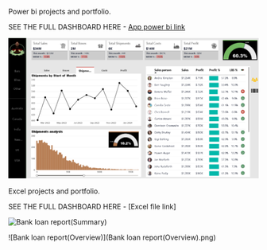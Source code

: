 Power bi projects and portfolio.

SEE THE FULL DASHBOARD HERE - [App power bi link](https://app.powerbi.com/view?r=eyJrIjoiMDZmM2FjZWMtMjk2NC00MDJhLTkxMjctZDI0NmExYjA2YTJjIiwidCI6IjJhN2VhNDYwLTBjYjMtNDkwOS04M2QwLTgyOTgyODZhODU3NiJ9)

![AWESOME CHOCOLATE DASHBOARD](Awesome_Chocolate_report.png)



Excel projects and portfolio.

SEE THE FULL DASHBOARD HERE - [Excel file link]

![Bank loan report(Summary)](https://github.com/user-attachments/assets/ac1ee529-2374-49b2-ab1a-f1fac2b2eb53)

![Bank loan report(Overview)](Bank loan report(Overview).png)


